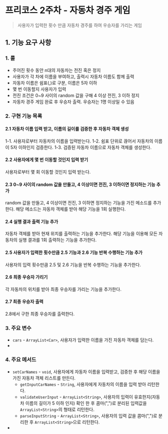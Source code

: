 # 프리코스 2주차 - 자동차 경주 게임

> 사용자가 입력한 횟수 만큼 자동차 경주를 하여 우승자를 가리는 게임

## 1. 기능 요구 사항

### 1. 룰
- 주어진 횟수 동안 n대의 자동차는 전진 혹은 정지
- 사용자가 각 차에 이름을 부여하고, 출력시 자동차 이름도 함께 출력
- 자동차 이름은 쉼표(,)로 구분, 이름은 5자 이하
- 몇 번 이동할지 사용자가 입력
- 전진 조건은 0~9 사이의 random 값을 구해 4 이상 전진, 3 이하 정지
- 자동차 경주 게임 완료 후 우승자 출력. 우승자는 1명 이상일 수 있음

### 2. 구현 기능 목록

#### 2.1 자동차 이름 입력 받고, 이름의 길이를 검증한 후 자동차 객체 생성

1-1. 사용자로부터 자동차의 이름을 입력받는다.
1-2. 쉼표 단위로 끊어서 자동차의 이름이 5자 이하인지 검증한다.
1-3. 검증된 자동차 이름으로 자동차 객체를 생성한다.

#### 2.2 사용자에게 몇 번 이동할 것인지 입력 받기

사용자로부터 몇 회 이동할 것인지 입력 받는다.

#### 2.3 0~9 사이의 random 값을 만들고, 4 이상이면 전진, 3 이하이면 정지하는 기능 추가

random 값을 만들고, 4 이상이면 전진, 3 이하면 정지하는 기능을 가진 메소드를 추가한다.
해당 메소드는 자동차 객체를 받아 해당 기능을 1회 실행한다.

#### 2.4 실행 결과 출력 기능 추가

자동차 객체를 받아 현재 위치를 출력하는 기능을 추가한다.
해당 기능을 이용해 모든 자동차의 실행 결과를 1회 출력하는 기능을 추가한다.

#### 2.5 사용자가 입력한 횟수만큼 2.5 기능과 2.6 기능 반복 수행하는 기능 추가

사용자의 입력 횟수만큼 2.5 및 2.6 기능을 반복 수행하는 기능을 추가한다.

#### 2.6 최종 우승자 가리기

각 자동차의 위치를 받아 최종 우승자를 가리는 기능을 추가한다.

#### 2.7 최종 우승자 출력

2.8에서 구한 최종 우승자를 출력한다.


### 3. 주요 변수

- `cars` - `ArrayList<Car>`, 사용자가 입력한 이름을 가진 자동차 객체를 담는다.
- 

### 4. 주요 메서드

- `setCarNames` - `void`, 사용자에게 자동차 이름을 입력받고, 검증한 후 해당 이름을 가진 자동차 객체 리스트를 만든다.
    - `getInputCarNames` - `String`, 사용자에게 자동차의 이름을 입력 받아 리턴한다.
    - `validateUserInput` - `ArrayList<String>`, 사용자의 입력이 유효한지(자동차 이름의 길이가 5 이하 인지) 확인 한 후 콤마(",")로 분리된 입력값을 `ArrayList<String>`의 형태로 리턴한다.
    - `parseInputString` - `ArrayList<String>`, 사용자의 입력 값을 콤마(",")로 분리한 후 `ArrayList<String>`으로 리턴한다.
 - 